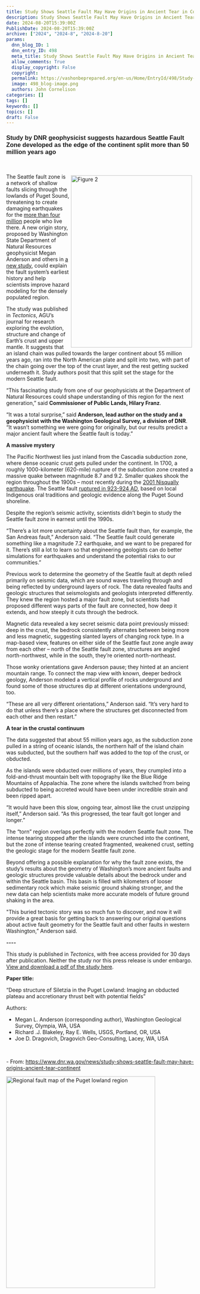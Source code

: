 ```yaml
---
title: Study Shows Seattle Fault May Have Origins in Ancient Tear in Continent
description: Study Shows Seattle Fault May Have Origins in Ancient Tear in Continent
date: 2024-08-20T15:39:00Z
PublishDate: 2024-08-20T15:39:00Z
archive: ["2024", "2024-8", "2024-8-20"]
params:
  dnn_blog_ID: 1
  dnn_entry_ID: 498
  meta_title: Study Shows Seattle Fault May Have Origins in Ancient Tear in Continent
  allow_comments: True
  display_copyright: False
  copyright:
  permalink: https://vashonbeprepared.org/en-us/Home/EntryId/498/Study-Shows-Seattle-Fault-May-Have-Origins-in-Ancient-Tear-in-Continent
  image: 498_blog-image.png
  authors: John Cornelison
categories: []
tags: []
keywords: []
topics: []
draft: False
---
```


<h3><font face="Arial">Study by DNR geophysicist suggests hazardous Seattle Fault Zone developed as the edge of the continent split more than 50 million years ago</font></h3>

<p>&nbsp;</p>

<p><a href="./images/498/Figure%202_1.png"><img alt="Figure 2" src="./images/498/Figure%202_1.png" style="border: 0px; float: right; display: inline; background-image: none; width: 325px; height: 461px; margin: 5px;" title="Figure 2" /></a>The Seattle fault zone is a network of shallow faults slicing through the lowlands of Puget Sound, threatening to create damaging earthquakes for the <a href="https://censusreporter.org/profiles/31000US42660-seattle-tacoma-bellevue-wa-metro-area/">more than four million</a> people who live there. A new origin story, proposed by Washington State Department of Natural Resources geophysicist Megan Anderson and others in <a href="https://agupubs.onlinelibrary.wiley.com/doi/10.1029/2022TC007720">a new study</a>, could explain the fault system&rsquo;s earliest history and help scientists improve hazard modeling for the densely populated region.</p>

<p>The study was published in <em>Tectonics</em>, AGU&rsquo;s journal for research exploring the evolution, structure and change of Earth&rsquo;s crust and upper mantle. It suggests that an island chain was pulled towards the larger continent about 55 million years ago, ran into the North American plate and split into two, with part of the chain going over the top of the crust layer, and the rest getting sucked underneath it. Study authors posit that this split set the stage for the modern Seattle fault.</p>

<p>&ldquo;This fascinating study from one of our geophysicists at the Department of Natural Resources could shape understanding of this region for the next generation,&rdquo; said <strong>Commissioner of Public Lands, Hilary Franz</strong>.</p>

<p>&ldquo;It was a total surprise,&rdquo; said <strong>Anderson, lead author on the study and a geophysicist with the Washington Geological Survey, a division of DNR</strong>. &ldquo;It wasn&rsquo;t something we were going for originally, but our results predict a major ancient fault where the Seattle fault is today.&rdquo;</p>

<p><strong>A massive mystery</strong></p>

<p>The Pacific Northwest lies just inland from the Cascadia subduction zone, where dense oceanic crust gets pulled under the continent. In 1700, a roughly 1000-kilometer (620-mile) rupture of the subduction zone created a massive quake between magnitude 8.7 and 9.2. Smaller quakes shook the region throughout the 1900s &ndash; most recently during the <a href="https://www.seattletimes.com/seattle-news/science/20-years-after-the-nisqually-earthquake-are-we-better-prepared-for-the-big-one/">2001 Nisqually earthquake</a>. The Seattle fault <a href="https://www.science.org/doi/full/10.1126/sciadv.adh4973">ruptured in 923-924 AD</a>, based on local Indigenous oral traditions and geologic evidence along the Puget Sound shoreline.</p>

<p>Despite the region&rsquo;s seismic activity, scientists didn&rsquo;t begin to study the Seattle fault zone in earnest until the 1990s.&nbsp;</p>

<p>&ldquo;There&rsquo;s a lot more uncertainty about the Seattle fault than, for example, the San Andreas fault,&rdquo; Anderson said. &ldquo;The Seattle fault could generate something like a magnitude 7.2 earthquake, and we want to be prepared for it. There&rsquo;s still a lot to learn so that engineering geologists can do better simulations for earthquakes and understand the potential risks to our communities.&rdquo;</p>

<p>Previous work to determine the geometry of the Seattle fault at depth relied primarily on seismic data, which are sound waves traveling through and being reflected by underground layers of rock. The data revealed faults and geologic structures that seismologists and geologists interpreted differently. They knew the region hosted a major fault zone, but scientists had proposed different ways parts of the fault are connected, how deep it extends, and how steeply it cuts through the bedrock.</p>

<p>Magnetic data revealed a key secret seismic data point previously missed: deep in the crust, the bedrock consistently alternates between being more and less magnetic, suggesting slanted layers of changing rock type. In a map-based view, features on either side of the Seattle faut zone angle away from each other &ndash; north of the Seattle fault zone, structures are angled north-northwest, while in the south, they&rsquo;re oriented north-northeast.&nbsp;</p>

<p>Those wonky orientations gave Anderson pause; they hinted at an ancient mountain range. To connect the map view with known, deeper bedrock geology, Anderson modeled a vertical profile of rocks underground and found some of those structures dip at different orientations underground, too.</p>

<p>&ldquo;These are all very different orientations,&rdquo; Anderson said. &ldquo;It&rsquo;s very hard to do that unless there&rsquo;s a place where the structures get disconnected from each other and then restart.&rdquo;</p>

<p><strong>A tear in the crustal continuum</strong></p>

<p>The data suggested that about 55 million years ago, as the subduction zone pulled in a string of oceanic islands, the northern half of the island chain was subducted, but the southern half was added to the top of the crust, or obducted.</p>

<p>As the islands were obducted over millions of years, they crumpled into a fold-and-thrust mountain belt with topography like the Blue Ridge Mountains of Appalachia. The zone where the islands switched from being subducted to being accreted would have been under incredible strain and been ripped apart.</p>

<p>&ldquo;It would have been this slow, ongoing tear, almost like the crust unzipping itself,&rdquo; Anderson said. &ldquo;As this progressed, the tear fault got longer and longer.&rdquo;</p>

<p>The &ldquo;torn&rdquo; region overlaps perfectly with the modern Seattle fault zone. The intense tearing stopped after the islands were crunched into the continent, but the zone of intense tearing created fragmented, weakened crust, setting the geologic stage for the modern Seattle fault zone.</p>

<p>Beyond offering a possible explanation for why the fault zone exists, the study&rsquo;s results about the geometry of Washington&rsquo;s more ancient faults and geologic structures provide valuable details about the bedrock under and within the Seattle basin. This basin is filled with kilometers of looser sedimentary rock which make seismic ground shaking stronger, and the new data can help scientists make more accurate models of future ground shaking in the area.&nbsp;</p>

<p>&quot;This buried tectonic story was so much fun to discover, and now it will provide a great basis for getting back to answering our original questions about active fault geometry for the Seattle fault and other faults in western Washington,&rdquo; Anderson said.</p>

<p><strong>----</strong></p>

<p>This study is published in <em>Tectonics</em>, with free access provided for 30 days after publication. Neither the study nor this press release is under embargo. <a href="https://agupubs.onlinelibrary.wiley.com/doi/10.1029/2022TC007720">View and download a pdf of the study here</a>.</p>

<p><strong>Paper title:</strong></p>

<p>&ldquo;Deep structure of Siletzia in the Puget Lowland: Imaging an obducted plateau and accretionary thrust belt with potential fields&rdquo;</p>

<p>Authors:</p>

<ul>
 <li>Megan L. Anderson (corresponding author), Washington Geological Survey, Olympia, WA, USA&nbsp;</li>
 <li>Richard .J. Blakeley, Ray E. Wells, USGS, Portland, OR, USA&nbsp;</li>
 <li>Joe D. Dragovich, Dragovich Geo-Consulting, Lacey, WA, USA</li>
</ul>

<p>&nbsp;</p>

<p>- From: <a href="https://www.dnr.wa.gov/news/study-shows-seattle-fault-may-have-origins-ancient-tear-continent" title="https://www.dnr.wa.gov/news/study-shows-seattle-fault-may-have-origins-ancient-tear-continent">https://www.dnr.wa.gov/news/study-shows-seattle-fault-may-have-origins-ancient-tear-continent</a></p>

<p><img alt="Regional fault map of the Puget lowland region" height="567" src="./images/498/Figure 2.png " width="400" /></p>
